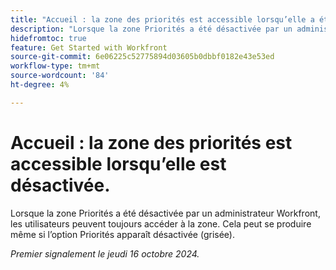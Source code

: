 ```yaml
---
title: "Accueil : la zone des priorités est accessible lorsqu’elle a été désactivée"
description: "Lorsque la zone Priorités a été désactivée par un administrateur Workfront, les utilisateurs peuvent toujours accéder à la zone. Cela peut se produire même si l’option Priorités apparaît désactivée (grisée)."
hidefromtoc: true
feature: Get Started with Workfront
source-git-commit: 6e06225c52775894d03605b0dbbf0182e43e53ed
workflow-type: tm+mt
source-wordcount: '84'
ht-degree: 4%

---
```



# Accueil : la zone des priorités est accessible lorsqu’elle est désactivée.

Lorsque la zone Priorités a été désactivée par un administrateur Workfront, les utilisateurs peuvent toujours accéder à la zone. Cela peut se produire même si l’option Priorités apparaît désactivée (grisée).

_Premier signalement le jeudi 16 octobre 2024._

